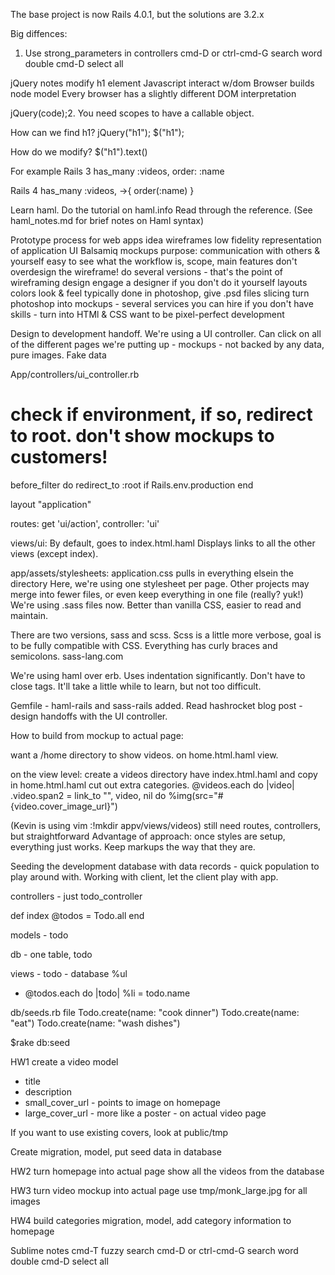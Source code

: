 The base project is now Rails 4.0.1, but the solutions are 3.2.x

Big diffences:
1. Use strong_parameters in controllers
cmd-D or ctrl-cmd-G search word
double cmd-D select all

jQuery notes
modify h1 element
Javascript interact w/dom
Browser builds node model
Every browser has a slightly different DOM interpretation

jQuery(code);2. You need scopes to have a callable object. 


How can we find h1?
jQuery("h1");
$("h1");

How do we modify?
$("h1").text()

For example
Rails 3
has_many :videos, order: :name

Rails 4
has_many :videos, ->{ order(:name) }

Learn haml.
Do the tutorial on haml.info
Read through the reference.
(See haml_notes.md for brief notes on Haml syntax)

Prototype process for web apps
idea
wireframes
  low fidelity representation of application UI
  Balsamiq mockups
  purpose: communication with others & yourself
  easy to see what the workflow is, scope, main features
  don't overdesign the wireframe!
  do several versions - that's the point of wireframing
design
  engage a designer if you don't do it yourself
  layouts
  colors
  look & feel
  typically done in photoshop, give .psd files
slicing
  turn photoshop into mockups - several services you can hire if you don't have skills - turn into HTMl & CSS
  want to be pixel-perfect
development

Design to development handoff.
We're using a UI controller.
Can click on all of the different pages we're putting up - mockups - not backed by any data, pure images. Fake data

App/controllers/ui_controller.rb  

# check if environment, if so, redirect to root. don't show mockups to customers!

before_filter do 
  redirect_to :root if Rails.env.production
end

layout "application"

routes:
get 'ui/action', controller: 'ui'

views/ui:
By default, goes to index.html.haml
Displays links to all the other views (except index). 

app/assets/stylesheets:
application.css pulls in everything elsein the directory
Here, we're using one stylesheet per page. Other projects may merge into fewer files, or even keep everything in one file (really? yuk!)
We're using .sass files now. Better than vanilla CSS, easier to read and maintain.

There are two versions, sass and scss. Scss is a little more verbose, goal is to be fully compatible with CSS. Everything has curly braces and semicolons. sass-lang.com

We're using haml over erb. Uses indentation significantly. Don't have to close tags. It'll take a little while to learn, but not too difficult. 

Gemfile - haml-rails and sass-rails added. 
Read hashrocket blog post - design handoffs with the UI controller.

How to build from mockup to actual page:

want a /home directory to show videos. 
on home.html.haml view. 

on the view level:
create a videos directory
have index.html.haml and copy in home.html.haml
cut out extra categories.
@videos.each do |video|
  .video.span2
    = link_to "", video, nil do
      %img(src="#{video.cover_image_url}")

(Kevin is using vim :!mkdir appv/views/videos)
still need routes, controllers, but straightforward
Advantage of approach: once styles are setup, everything just works. Keep markups the way that they are. 

Seeding the development database with data records - quick population to play around with. Working with client, let the client play with app. 

controllers - just todo_controller

def index
  @todos = Todo.all
end

models - todo

db - one table, todo

views - todo - database
%ul
  - @todos.each do |todo|
    %li = todo.name

db/seeds.rb file
Todo.create(name: "cook dinner")
Todo.create(name: "eat")
Todo.create(name: "wash dishes")

$rake db:seed

HW1 create a video model
- title
- description
- small_cover_url - points to image on homepage
- large_cover_url - more like a poster - on actual video page

If you want to use existing covers, look at public/tmp

Create migration, model, put seed data in database

HW2 turn homepage into actual page
show all the videos from the database

HW3 turn video mockup into actual page
use tmp/monk_large.jpg for all images

HW4 build categories
migration, model, add category information to homepage

Sublime notes
cmd-T fuzzy search
cmd-D or ctrl-cmd-G search word
double cmd-D select all



